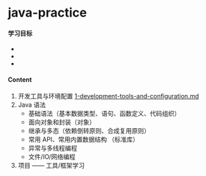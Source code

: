 # java-practice

#### 学习目标
*
*
*

#### Content
1. 开发工具与环境配置 [1-development-tools-and-configuration.md](1-development-tools-and-configuration.md)
2. Java 语法
    * 基础语法（基本数据类型、语句、函数定义、代码组织）
    * 面向对象和封装（对象）
    * 继承与多态（依赖倒转原则、合成复用原则）
    * 常用 API、常用内置数据结构 （标准库）
    * 异常与多线程编程
    * 文件/IO/网络编程
3. 项目 —— 工具/框架学习

